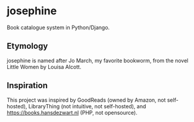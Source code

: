 # josephine
Book catalogue system in Python/Django.

## Etymology
josephine is named after Jo March, my favorite bookworm, from the novel Little Women by Louisa Alcott. 

## Inspiration
This project was inspired by GoodReads (owned by Amazon, not self-hosted), LibraryThing (not intuitive, not self-hosted), and https://books.hansdezwart.nl (PHP, not opensource). 
